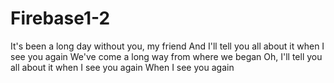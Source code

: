 # Firebase1-2
It's been a long day without you, my friend And I'll tell you all about it when I see you again We've come a long way from where we began Oh, I'll tell you all about it when I see you again When I see you again
